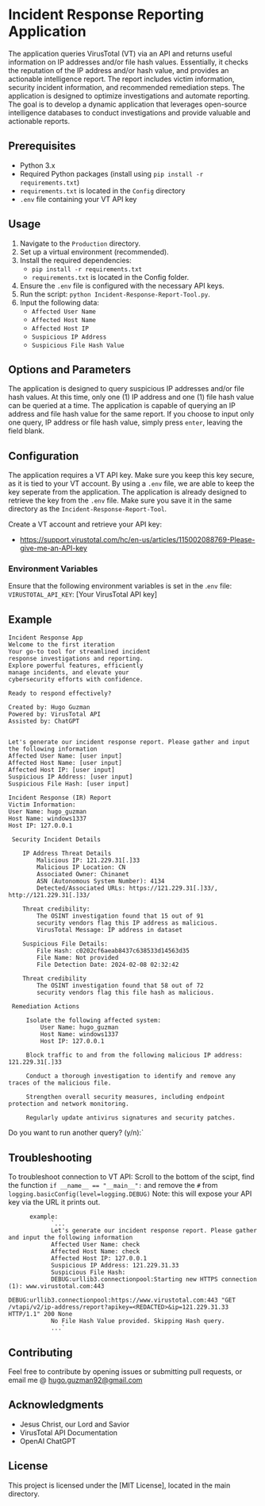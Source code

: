 # Incident Response Reporting Application #
The application queries VirusTotal (VT) via an API and returns useful information on IP addresses and/or file hash values. Essentially, it checks the reputation of the IP address and/or hash value, and provides an actionable intelligence report. The report includes victim information, security incident information, and recommended remediation steps. 
The application is designed to optimize investigations and automate reporting. The goal is to develop a dynamic application that leverages open-source intelligence databases to conduct investigations and provide valuable and actionable reports. 

## Prerequisites
- Python 3.x
- Required Python packages (install using `pip install -r requirements.txt`)
- `requirements.txt` is located in the `Config` directory
- `.env` file containing your VT API key

## Usage
1. Navigate to the `Production` directory.
2. Set up a virtual environment (recommended).
3. Install the required dependencies:
   * `pip install -r requirements.txt`
   * `requirements.txt` is located in the Config folder. 
7. Ensure the `.env` file is configured with the necessary API keys.
8. Run the script: `python Incident-Response-Report-Tool.py`.
9. Input the following data:
    * `Affected User Name`
    * `Affected Host Name`
    * `Affected Host IP`
    * `Suspicious IP Address`
    * `Suspicious File Hash Value`
   
## Options and Parameters
The application is designed to query suspicious IP addresses and/or file hash values. At this time, only one (1) IP address and one (1) file hash value can be queried at a time. The application is capable of querying an IP address and file hash value for the same report. If you choose to input only one query, IP address or file hash value, simply press `enter`, leaving the field blank. 

## Configuration
The application requires a VT API key. Make sure you keep this key secure, as it is tied to your VT account. By using a `.env` file, we are able to keep the key seperate from the application.
The application is already designed to retrieve the key from the `.env` file. Make sure you save it in the same directory as the `Incident-Response-Report-Tool`.

Create a VT account and retrieve your API key:
   * https://support.virustotal.com/hc/en-us/articles/115002088769-Please-give-me-an-API-key
        
### Environment Variables
Ensure that the following environment variables is set in the .`env` file:
`VIRUSTOTAL_API_KEY`: [Your VirusTotal API key]

## Example

    Incident Response App
    Welcome to the first iteration
    Your go-to tool for streamlined incident 
    response investigations and reporting. 
    Explore powerful features, efficiently 
    manage incidents, and elevate your 
    cybersecurity efforts with confidence. 
    
    Ready to respond effectively?
    
    Created by: Hugo Guzman 
    Powered by: VirusTotal API 
    Assisted by: ChatGPT               


    Let's generate our incident response report. Please gather and input the following information  
    Affected User Name: [user input]
    Affected Host Name: [user input]
    Affected Host IP: [user input]  
    Suspicious IP Address: [user input] 
    Suspicious File Hash: [user input] 
    
    Incident Response (IR) Report
    Victim Information:
    User Name: hugo_guzman
    Host Name: windows1337
    Host IP: 127.0.0.1

     Security Incident Details

        IP Address Threat Details
            Malicious IP: 121.229.31[.]33
            Malicious IP Location: CN
            Associated Owner: Chinanet
            ASN (Autonomous System Number): 4134
            Detected/Associated URLs: https://121.229.31[.]33/, http://121.229.31[.]33/

        Threat credibility:
            The OSINT investigation found that 15 out of 91
            security vendors flag this IP address as malicious.
            VirusTotal Message: IP address in dataset

        Suspicious File Details:
            File Hash: c0202cf6aeab8437c638533d14563d35
            File Name: Not provided
            File Detection Date: 2024-02-08 02:32:42

        Threat credibility
            The OSINT investigation found that 58 out of 72
            security vendors flag this file hash as malicious.

     Remediation Actions

         Isolate the following affected system:
             User Name: hugo_guzman
             Host Name: windows1337
             Host IP: 127.0.0.1

         Block traffic to and from the following malicious IP address: 121.229.31[.]33

         Conduct a thorough investigation to identify and remove any traces of the malicious file.

         Strengthen overall security measures, including endpoint protection and network monitoring.

         Regularly update antivirus signatures and security patches.

Do you want to run another query? (y/n):`


## Troubleshooting
To troubleshoot connection to VT API:
          Scroll to the bottom of the scipt, find the function `if __name__ == "__main__":` and remove the `#` from  `logging.basicConfig(level=logging.DEBUG)`
          Note: this will expose your API key via the URL it prints out. 
          
          example:
                `...
                Let's generate our incident response report. Please gather and input the following information
                Affected User Name: check
                Affected Host Name: check
                Affected Host IP: 127.0.0.1
                Suspicious IP Address: 121.229.31.33
                Suspicious File Hash:
                DEBUG:urllib3.connectionpool:Starting new HTTPS connection (1): www.virustotal.com:443
                DEBUG:urllib3.connectionpool:https://www.virustotal.com:443 "GET /vtapi/v2/ip-address/report?apikey=<REDACTED>&ip=121.229.31.33 HTTP/1.1" 200 None
                No File Hash Value provided. Skipping Hash query.
                ...`
                
## Contributing
Feel free to contribute by opening issues or submitting pull requests, or email me @ hugo.guzman92@gmail.com 

## Acknowledgments
- Jesus Christ, our Lord and Savior
- VirusTotal API Documentation
- OpenAI ChatGPT 

## License
This project is licensed under the [MIT License], located in the main directory. 
